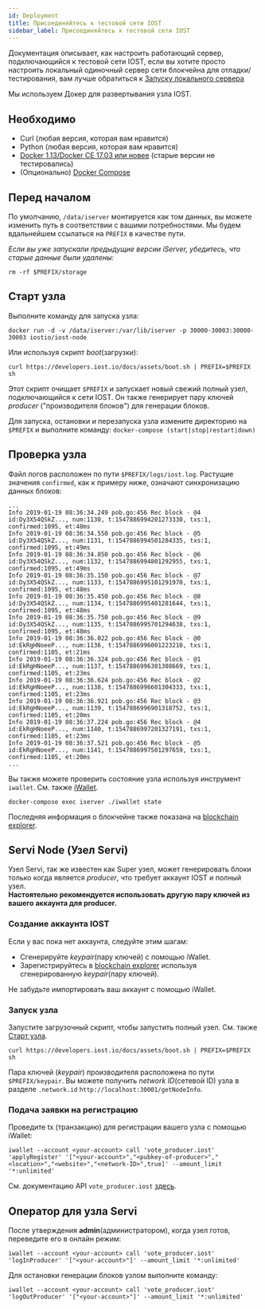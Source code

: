 ```yaml
---
id: Deployment
title: Присоединяйтесь к тестовой сети IOST
sidebar_label: Присоединяйтесь к тестовой сети IOST
---
```


Документация описывает, как настроить работающий сервер, подключающийся к тестовой сети IOST, если вы хотите просто настроить локальный одиночный сервер сети блокчейна для отладки/тестирования, вам лучше обратиться к [Запуску локального сервера](4-running-iost-node/LocalServer.md)   

Мы используем Докер для развертывания узла IOST.

## Необходимо

- Curl (любая версия, которая вам нравится)
- Python (любая версия, которая вам нравится)
- [Docker 1.13/Docker CE 17.03 или новее](https://docs.docker.com/install) (старые версии не тестировались)
- (Опционально) [Docker Compose](https://docs.docker.com/compose/install)

## Перед началом

По умолчанию, `/data/iserver` монтируется как том данных, вы можете изменить путь в соответствии с вашими потребностями.
Мы будем вдальнейшем ссылаться на `PREFIX` в качестве пути.

*Если вы уже запускали предыдущие версии iServer, убедитесь, что старые данные были удалены:*

```
rm -rf $PREFIX/storage
```

## Старт узла

Выполните команду для запуска узла:

```
docker run -d -v /data/iserver:/var/lib/iserver -p 30000-30003:30000-30003 iostio/iost-node
```

Или используя скрипт *boot*(загрузки):

```
curl https://developers.iost.io/docs/assets/boot.sh | PREFIX=$PREFIX sh
```

Этот скрипт очищает `$PREFIX` и запускает новый свежий полный узел, подключающийся к сети IOST.
Он также генерирует пару ключей *producer* ("производителя блоков") для генерации блоков.

Для запуска, остановки и перезапуска узла измените директорию на `$PREFIX` и выполните команду: `docker-compose (start|stop|restart|down)`

## Проверка узла

Файл логов расположен по пути `$PREFIX/logs/iost.log`.
Растущие значения `confirmed`, как к примеру ниже, означают синхронизацию данных блоков:

```
...
Info 2019-01-19 08:36:34.249 pob.go:456 Rec block - @4 id:Dy3X54QSkZ..., num:1130, t:1547886994201273330, txs:1, confirmed:1095, et:48ms
Info 2019-01-19 08:36:34.550 pob.go:456 Rec block - @5 id:Dy3X54QSkZ..., num:1131, t:1547886994501284335, txs:1, confirmed:1095, et:49ms
Info 2019-01-19 08:36:34.850 pob.go:456 Rec block - @6 id:Dy3X54QSkZ..., num:1132, t:1547886994801292955, txs:1, confirmed:1095, et:49ms
Info 2019-01-19 08:36:35.150 pob.go:456 Rec block - @7 id:Dy3X54QSkZ..., num:1133, t:1547886995101291970, txs:1, confirmed:1095, et:48ms
Info 2019-01-19 08:36:35.450 pob.go:456 Rec block - @8 id:Dy3X54QSkZ..., num:1134, t:1547886995401281644, txs:1, confirmed:1095, et:48ms
Info 2019-01-19 08:36:35.750 pob.go:456 Rec block - @9 id:Dy3X54QSkZ..., num:1135, t:1547886995701294638, txs:1, confirmed:1095, et:48ms
Info 2019-01-19 08:36:36.022 pob.go:456 Rec block - @0 id:EkRgHNoeeP..., num:1136, t:1547886996001223210, txs:1, confirmed:1105, et:21ms
Info 2019-01-19 08:36:36.324 pob.go:456 Rec block - @1 id:EkRgHNoeeP..., num:1137, t:1547886996301308669, txs:1, confirmed:1105, et:23ms
Info 2019-01-19 08:36:36.624 pob.go:456 Rec block - @2 id:EkRgHNoeeP..., num:1138, t:1547886996601304333, txs:1, confirmed:1105, et:23ms
Info 2019-01-19 08:36:36.921 pob.go:456 Rec block - @3 id:EkRgHNoeeP..., num:1139, t:1547886996901318752, txs:1, confirmed:1105, et:20ms
Info 2019-01-19 08:36:37.224 pob.go:456 Rec block - @4 id:EkRgHNoeeP..., num:1140, t:1547886997201327191, txs:1, confirmed:1105, et:23ms
Info 2019-01-19 08:36:37.521 pob.go:456 Rec block - @5 id:EkRgHNoeeP..., num:1141, t:1547886997501297659, txs:1, confirmed:1105, et:20ms
...
```

Вы также можете проверить состояние узла используя инструмент `iwallet`.
См. также [iWallet](4-running-iost-node/iWallet.md).

```
docker-compose exec iserver ./iwallet state
```

Последняя информация о блокчейне также показана на [blockchain explorer](https://explorer.iost.io).

## Servi Node (Узел Servi)

Узел Servi, так же известен как Super узел, может генерировать блоки только когда является *producer*,
что требует аккаунт IOST и полный узел.   
**Настоятельно рекомендуется использовать другую пару ключей из вашего аккаунта для producer.**

### Создание аккаунта IOST

Если у вас пока нет аккаунта, следуйте этим шагам:

- Сгенерируйте *keypair*(пару ключей) с помощью iWallet.
- Зарегистрируйтесь в [blockchain explorer](https://explorer.iost.io) используя сгенерированную *keypair*(пару ключей).

Не забудьте импортировать ваш аккаунт с помощью iWallet.

### Запуск узла

Запустите загрузочный скрипт, чтобы запустить полный узел. См. также [Старт узла](#start-the-node).

```
curl https://developers.iost.io/docs/assets/boot.sh | PREFIX=$PREFIX sh
```

Пара ключей (*keypair*) производителя расположена по пути `$PREFIX/keypair`.
Вы можете получить *network ID*(сетевой ID) узла в разделе `.network.id` `http://localhost:30001/getNodeInfo`.

### Подача заявки на регистрацию

Проведите tx (транзакцию) для регистрации вашего узла с помощью iWallet:

```
iwallet --account <your-account> call 'vote_producer.iost' 'applyRegister' '["<your-account>","<pubkey-of-producer>","<location>","<website>","<network-ID>",true]' --amount_limit '*:unlimited'
```

См. документацию API `vote_producer.iost` [здесь](6-reference/SystemContract.md#vote-produceriost).

## Оператор для узла Servi

После утверждения **admin**(администратором), когда узел готов, переведите его в онлайн режим:

```
iwallet --account <your-account> call 'vote_producer.iost' 'logInProducer' '["<your-account>"]' --amount_limit '*:unlimited'
```

Для остановки генерации блоков узлом выполните команду:

```
iwallet --account <your-account> call 'vote_producer.iost' 'logOutProducer' '["<your-account>"]' --amount_limit '*:unlimited'
```
